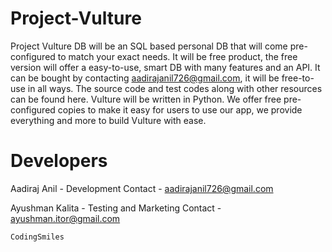 # Project-Vulture
Project Vulture DB will be an SQL based personal DB that will come pre-configured to match your exact needs. It will be free product, the free version will offer a easy-to-use, smart DB with many features and an API. It can be bought by contacting aadirajanil726@gmail.com, it will be free-to-use in all ways. The source code and test codes along with other resources can be found here. Vulture will be written in Python. 
We offer free pre-configured copies to make it easy for users to use our app, we provide everything and more to build Vulture with ease.

# Developers
Aadiraj Anil - Development
Contact - aadirajanil726@gmail.com


Ayushman Kalita - Testing and Marketing
Contact - ayushman.itor@gmail.com

```CodingSmiles```
